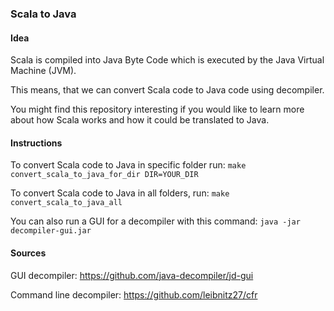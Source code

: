 ### Scala to Java
#### Idea
Scala is compiled into Java Byte Code which is executed by the Java Virtual Machine (JVM).

This means, that we can convert Scala code to Java code using decompiler.

You might find this repository interesting if you would like to learn more about how Scala works and how it could be translated to Java.
#### Instructions
To convert Scala code to Java in specific folder run:
```make convert_scala_to_java_for_dir DIR=YOUR_DIR``` 

To convert Scala code to Java in all folders, run:
```make convert_scala_to_java_all``` 

You can also run a GUI for a decompiler with this command:
```java -jar decompiler-gui.jar```

#### Sources
GUI decompiler:
https://github.com/java-decompiler/jd-gui

Command line decompiler:
https://github.com/leibnitz27/cfr